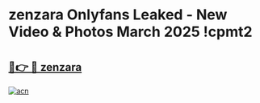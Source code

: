 # zenzara Onlyfans Leaked - New Video & Photos March 2025 !cpmt2

# <h2><a href="https://37bdy8.iuczelnia.edu.pl?title=zenzara&ref=cpmt2">🔗👉 🔴 zenzara</a></h2>

[![acn](https://github.com/user-attachments/assets/0f9c940e-d8b0-45ae-aac7-cd30a18b3e1c)](https://37bdy8.iuczelnia.edu.pl?title=zenzara&ref=cpmt2)

